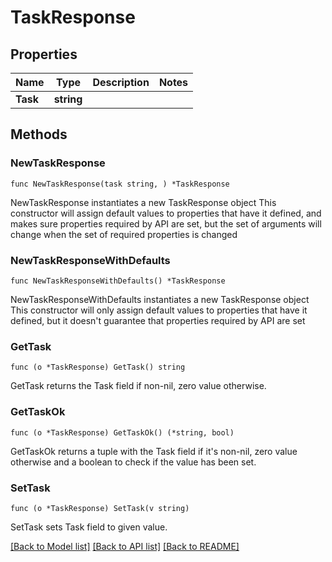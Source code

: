 # TaskResponse

## Properties

Name | Type | Description | Notes
------------ | ------------- | ------------- | -------------
**Task** | **string** |  | 

## Methods

### NewTaskResponse

`func NewTaskResponse(task string, ) *TaskResponse`

NewTaskResponse instantiates a new TaskResponse object
This constructor will assign default values to properties that have it defined,
and makes sure properties required by API are set, but the set of arguments
will change when the set of required properties is changed

### NewTaskResponseWithDefaults

`func NewTaskResponseWithDefaults() *TaskResponse`

NewTaskResponseWithDefaults instantiates a new TaskResponse object
This constructor will only assign default values to properties that have it defined,
but it doesn't guarantee that properties required by API are set

### GetTask

`func (o *TaskResponse) GetTask() string`

GetTask returns the Task field if non-nil, zero value otherwise.

### GetTaskOk

`func (o *TaskResponse) GetTaskOk() (*string, bool)`

GetTaskOk returns a tuple with the Task field if it's non-nil, zero value otherwise
and a boolean to check if the value has been set.

### SetTask

`func (o *TaskResponse) SetTask(v string)`

SetTask sets Task field to given value.



[[Back to Model list]](../README.md#documentation-for-models) [[Back to API list]](../README.md#documentation-for-api-endpoints) [[Back to README]](../README.md)


